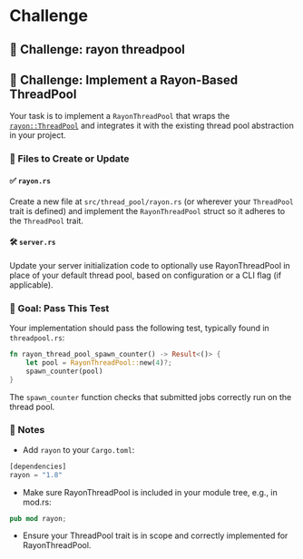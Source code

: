 #  Challenge

## 🚀 Challenge: rayon threadpool

## 🧠 Challenge: Implement a Rayon-Based ThreadPool

Your task is to implement a `RayonThreadPool` that wraps the [`rayon::ThreadPool`](https://docs.rs/rayon/latest/rayon/struct.ThreadPool.html) and integrates it with the existing thread pool abstraction in your project.

### 🔧 Files to Create or Update

#### ✅ `rayon.rs`
Create a new file at `src/thread_pool/rayon.rs` (or wherever your `ThreadPool` trait is defined) and implement the `RayonThreadPool` struct so it adheres to the `ThreadPool` trait.

#### 🛠 `server.rs`
Update your server initialization code to optionally use RayonThreadPool in place of your default thread pool, based on configuration or a CLI flag (if applicable).

### 🧪 Goal: Pass This Test
Your implementation should pass the following test, typically found in `threadpool.rs`:

```rust
fn rayon_thread_pool_spawn_counter() -> Result<()> {
    let pool = RayonThreadPool::new(4)?;
    spawn_counter(pool)
}
```
The `spawn_counter` function checks that submitted jobs correctly run on the thread pool.

### 📝 Notes

- Add `rayon` to your `Cargo.toml`:
```rust
[dependencies]
rayon = "1.8"
```

- Make sure RayonThreadPool is included in your module tree, e.g., in mod.rs:
```rust
pub mod rayon;
```

- Ensure your ThreadPool trait is in scope and correctly implemented for RayonThreadPool.
